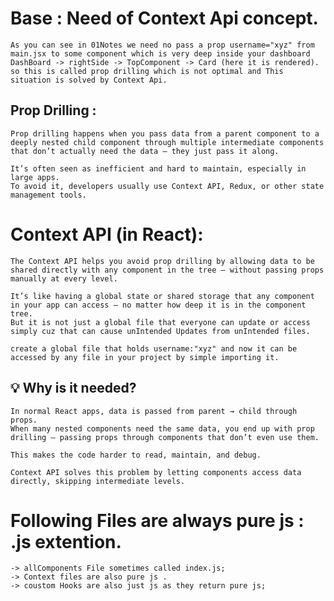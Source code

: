 # Base : Need of Context Api concept.
    As you can see in 01Notes we need no pass a prop username="xyz" from main.jsx to some component which is very deep inside your dashboard 
    DashBoard -> rightSide -> TopComponent -> Card (here it is rendered).
    so this is called prop drilling which is not optimal and This situation is solved by Context Api.

## Prop Drilling :
    Prop drilling happens when you pass data from a parent component to a deeply nested child component through multiple intermediate components that don’t actually need the data — they just pass it along.

    It’s often seen as inefficient and hard to maintain, especially in large apps.
    To avoid it, developers usually use Context API, Redux, or other state management tools.

# Context API (in React):
    The Context API helps you avoid prop drilling by allowing data to be shared directly with any component in the tree — without passing props manually at every level.

    It’s like having a global state or shared storage that any component in your app can access — no matter how deep it is in the component tree.
    But it is not just a global file that everyone can update or access simply cuz that can cause unIntended Updates from unIntended files.

    create a global file that holds username:"xyz" and now it can be accessed by any file in your project by simple importing it.

## 💡 Why is it needed?

    In normal React apps, data is passed from parent → child through props.
    When many nested components need the same data, you end up with prop drilling — passing props through components that don’t even use them.

    This makes the code harder to read, maintain, and debug.

    Context API solves this problem by letting components access data directly, skipping intermediate levels.

# Following Files are always pure js : .js extention.
    -> allComponents File sometimes called index.js; 
    -> Context files are also pure js .
    -> coustom Hooks are also just js as they return pure js;

